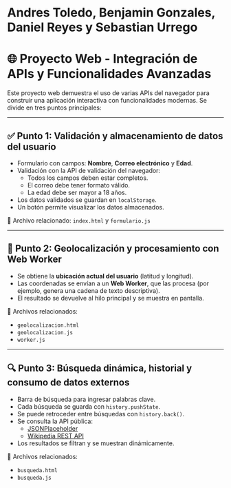 # Andres Toledo, Benjamin Gonzales, Daniel Reyes y Sebastian Urrego

# 🌐 Proyecto Web - Integración de APIs y Funcionalidades Avanzadas

Este proyecto web demuestra el uso de varias APIs del navegador para construir una aplicación interactiva con funcionalidades modernas. Se divide en tres puntos principales:

---

## ✅ Punto 1: Validación y almacenamiento de datos del usuario

- Formulario con campos: **Nombre**, **Correo electrónico** y **Edad**.
- Validación con la API de validación del navegador:
  - Todos los campos deben estar completos.
  - El correo debe tener formato válido.
  - La edad debe ser mayor a 18 años.
- Los datos validados se guardan en `localStorage`.
- Un botón permite visualizar los datos almacenados.

📁 Archivo relacionado: `index.html` y `formulario.js`

---

## 📍 Punto 2: Geolocalización y procesamiento con Web Worker

- Se obtiene la **ubicación actual del usuario** (latitud y longitud).
- Las coordenadas se envían a un **Web Worker**, que las procesa (por ejemplo, genera una cadena de texto descriptiva).
- El resultado se devuelve al hilo principal y se muestra en pantalla.

📁 Archivos relacionados:  
- `geolocalizacion.html`  
- `geolocalizacion.js`  
- `worker.js`

---

## 🔍 Punto 3: Búsqueda dinámica, historial y consumo de datos externos

- Barra de búsqueda para ingresar palabras clave.
- Cada búsqueda se guarda con `history.pushState`.
- Se puede retroceder entre búsquedas con `history.back()`.
- Se consulta la API pública:
  - [JSONPlaceholder](https://jsonplaceholder.typicode.com/posts)
  - [Wikipedia REST API](https://www.mediawiki.org/wiki/API:REST_API)
- Los resultados se filtran y se muestran dinámicamente.

📁 Archivos relacionados:  
- `busqueda.html`  
- `busqueda.js`
